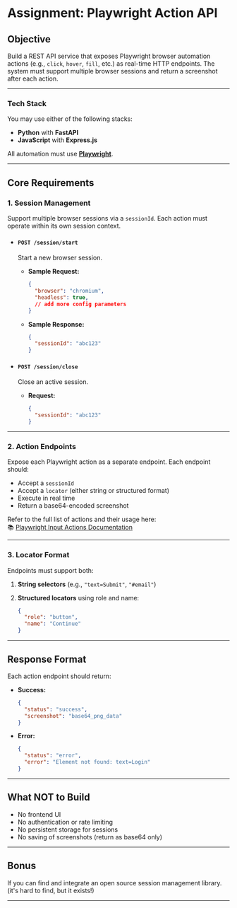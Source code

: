 # Assignment: Playwright Action API

## Objective

Build a REST API service that exposes Playwright browser automation actions (e.g., `click`, `hover`, `fill`, etc.) as real-time HTTP endpoints. The system must support multiple browser sessions and return a screenshot after each action.

---

### Tech Stack

You may use either of the following stacks:

- **Python** with **FastAPI**
- **JavaScript** with **Express.js**

All automation must use **[Playwright](https://playwright.dev/)**.

---

## Core Requirements

### 1. Session Management

Support multiple browser sessions via a `sessionId`. Each action must operate within its own session context.

- #### `POST /session/start`

  Start a new browser session.

  - **Sample Request:**

    ```json
    {
      "browser": "chromium",
      "headless": true,
      // add more config parameters
    }
    ```

  - **Sample Response:**

    ```json
    {
      "sessionId": "abc123"
    }
    ```


- ####  `POST /session/close`

  Close an active session.

  - **Request:**

    ```json
    {
      "sessionId": "abc123"
    }
    ```

---

### 2. Action Endpoints

Expose each Playwright action as a separate endpoint. Each endpoint should:

- Accept a `sessionId`
- Accept a `locator` (either string or structured format)
- Execute in real time
- Return a base64-encoded screenshot

Refer to the full list of actions and their usage here:  
📚 [Playwright Input Actions Documentation](https://playwright.dev/docs/input)

---

### 3. Locator Format

Endpoints must support both:

1.  **String selectors** (e.g., `"text=Submit"`, `"#email"`)

2.  **Structured locators** using role and name:
  

    ```json
    {
      "role": "button",
      "name": "Continue"
    }
    ```

---

## Response Format

Each action endpoint should return:

- **Success:**

  ```json
  {
    "status": "success",
    "screenshot": "base64_png_data"
  }
  ```

- **Error:**

  ```json
  {
    "status": "error",
    "error": "Element not found: text=Login"
  }
  ```

---

## What NOT to Build

- No frontend UI
- No authentication or rate limiting
- No persistent storage for sessions
- No saving of screenshots (return as base64 only)

---

## Bonus 

If you can find and integrate an open source session management library. (it's hard to find, but it exists!)


---